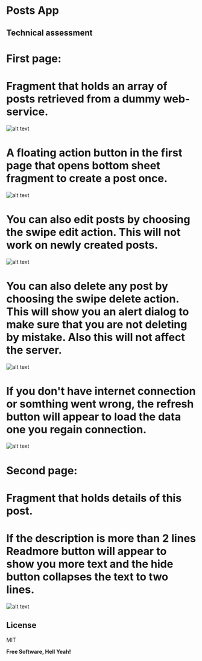 # Posts App

## Technical assessment

# First page:

# Fragment that holds an array of posts retrieved from a dummy web-service.

![alt text](https://github.com/Mohyddine/Posts-App/blob/master/images/home.png?raw=true)

# A floating action button in the first page that opens bottom sheet fragment to create a post once.

![alt text](https://github.com/Mohyddine/Posts-App/blob/master/images/create_post.png?raw=true)

# You can also edit posts by choosing the swipe edit action. This will not work on newly created posts.

![alt text](https://github.com/Mohyddine/Posts-App/blob/master/images/edit_post.png?raw=true)

# You can also delete any post by choosing the swipe delete action. This will show you an alert dialog to make sure that you are not deleting by mistake. Also this will not affect the server.

![alt text](https://github.com/Mohyddine/Posts-App/blob/master/images/delete.png?raw=true)

# If you don't have internet connection or somthing went wrong, the refresh button will appear to load the data one you regain connection.

![alt text](https://github.com/Mohyddine/Posts-App/blob/master/images/no_internet.png?raw=true)

# Second page:

# Fragment that holds details of this post.

# If the description is more than 2 lines Readmore button will appear to show you more text and the hide button collapses the text to two lines.

![alt text](https://github.com/Mohyddine/Posts-App/blob/master/images/details.png?raw=true)

## License

MIT

**Free Software, Hell Yeah!**